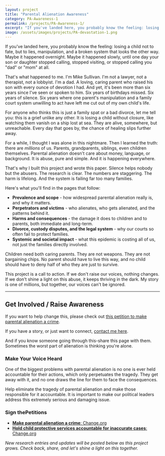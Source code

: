 ```yaml
---
layout: project
title: "Parental Alienation Awareness"
category: PA-Awareness-1
permalink: /projects/PA-Awareness-1/
excerpt: "If you've landed here, you probably know the feeling: losing a child not to fate, but to lies, manipulation, and a broken system that looks the other way."
image: /assets/images/projects/PA-devastation-1.png
---
```


If you've landed here, you probably know the feeling: losing a child not to fate, but to lies, manipulation, and a broken system that looks the other way. Maybe it happened overnight. Maybe it happened slowly, until one day your son or daughter stopped calling, stopped visiting, or stopped calling you "dad" or "mom" at all.

That's what happened to me. I'm Mike Sullivan. I'm not a lawyer, not a therapist, not a lobbyist. I'm a dad. A loving, caring parent who raised his son with every ounce of devotion I had. And yet, it's been more than six years since I've seen or spoken to him. Six years of birthdays missed. Six years of silence. Six years where one parent's manipulation and a family court system unwilling to act have left me cut out of my own child's life.

For anyone who thinks this is just a family spat or a bad divorce, let me tell you: this is a grief unlike any other. It is losing a child without closure, like watching them vanish on a ship lost at sea. They are alive, somewhere, but unreachable. Every day that goes by, the chance of healing slips further away.

For a while, I thought I was alone in this nightmare. Then I learned the truth: there are *millions* of us. Parents, grandparents, siblings, even children themselves. Parental alienation doesn't care about money, language, or background. It is abuse, pure and simple. And it is happening everywhere.

That's why I built this project and wrote this paper. Silence helps nobody but the abusers. The research is clear. The numbers are staggering. The harm is lifelong. And the system is failing far too many families.

Here's what you'll find in the pages that follow:

- **Prevalence and scope** - how widespread parental alienation really is, and why it matters.
- **Perpetrators and victims** - who alienates, who gets alienated, and the patterns behind it.
- **Harms and consequences** - the damage it does to children and to parents, both immediate and long-term.
- **Divorce, custody disputes, and the legal system** - why our courts so often fail to protect families.
- **Systemic and societal impact** - what this epidemic is costing all of us, not just the families directly involved.

Children need both caring parents. They are not weapons. They are not bargaining chips. No parent should have to live this way, and no child should have to deny half of who they are just to survive.

This project is a call to action. If we don't raise our voices, nothing changes. If we don't shine a light on this abuse, it keeps thriving in the dark. My story is one of millions, but together, our voices can't be ignored.

---

## **Get Involved / Raise Awareness**

If you want to help change this, please check out [this petition to make parental alienation a crime](https://www.change.org/p/make-parental-alienation-a-crime).

If you have a story, or just want to connect, [contact me here](/contact).

And if you know someone going through this-share this page with them. Sometimes the worst part of alienation is thinking you're alone.

### Make Your Voice Heard

One of the biggest problems with parental alienation is no one is ever held accountable for their actions, which only perpetuates the tragedy. They get away with it, and no one draws the line for them to face the consequences.

Help eliminate the tragedy of parental alienation and make those responsible for it accountable. It is important to make our political leaders address this extremely serious and damaging issue.

### Sign thePetitions

- [**Make parental alienation a crime**: Change.org](https://www.change.org/p/make-parental-alienation-a-crime)
- [**Hold child protective services accountable for inaccurate cases**: Change.org](https://www.change.org/p/render-parental-alienation-a-punishable-crime)

*New research entries and updates will be posted below as this project grows.
Check back, share, and let's shine a light on this together.*
